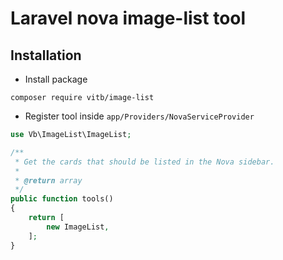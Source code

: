 # Laravel nova image-list tool

## Installation

- Install package

``composer require vitb/image-list``

- Register tool inside `app/Providers/NovaServiceProvider`

```php
use Vb\ImageList\ImageList;

/**
 * Get the cards that should be listed in the Nova sidebar.
 *
 * @return array
 */
public function tools()
{
    return [
        new ImageList,
    ];
}
```
